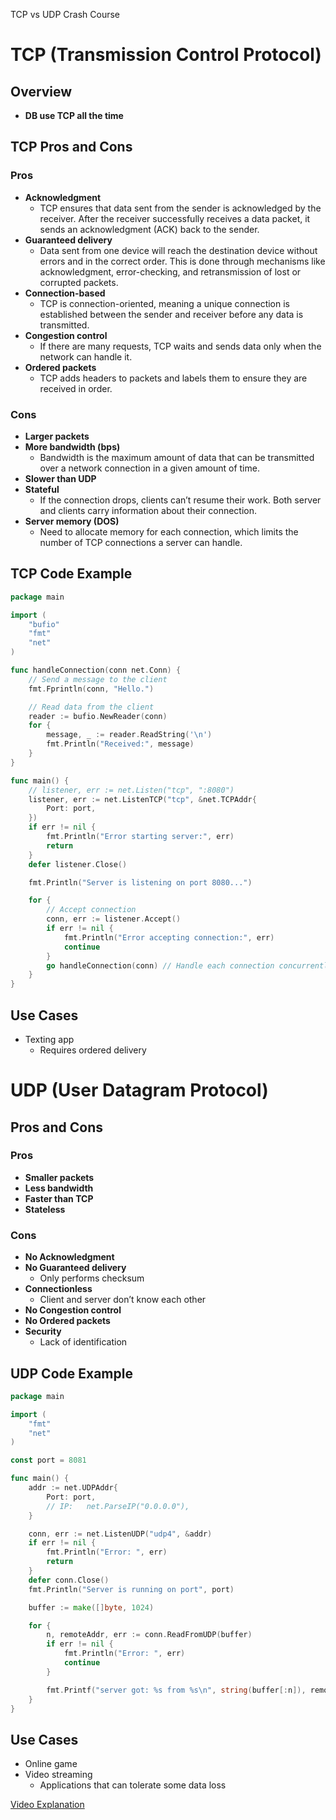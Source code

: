 TCP vs UDP Crash Course

# TCP (Transmission Control Protocol)

## Overview

- **DB use TCP all the time**

## TCP Pros and Cons

### Pros

- **Acknowledgment**
  - TCP ensures that data sent from the sender is acknowledged by the receiver. After the receiver successfully receives a data packet, it sends an acknowledgment (ACK) back to the sender.
- **Guaranteed delivery**
  - Data sent from one device will reach the destination device without errors and in the correct order. This is done through mechanisms like acknowledgment, error-checking, and retransmission of lost or corrupted packets.
- **Connection-based**
  - TCP is connection-oriented, meaning a unique connection is established between the sender and receiver before any data is transmitted.
- **Congestion control**
  - If there are many requests, TCP waits and sends data only when the network can handle it.
- **Ordered packets**
  - TCP adds headers to packets and labels them to ensure they are received in order.

### Cons

- **Larger packets**
- **More bandwidth (bps)**
  - Bandwidth is the maximum amount of data that can be transmitted over a network connection in a given amount of time.
- **Slower than UDP**
- **Stateful**
  - If the connection drops, clients can’t resume their work. Both server and clients carry information about their connection.
- **Server memory (DOS)**
  - Need to allocate memory for each connection, which limits the number of TCP connections a server can handle.

## TCP Code Example

```go
package main

import (
    "bufio"
    "fmt"
    "net"
)

func handleConnection(conn net.Conn) {
    // Send a message to the client
    fmt.Fprintln(conn, "Hello.")

    // Read data from the client
    reader := bufio.NewReader(conn)
    for {
        message, _ := reader.ReadString('\n')
        fmt.Println("Received:", message)
    }
}

func main() {
    // listener, err := net.Listen("tcp", ":8080")
	listener, err := net.ListenTCP("tcp", &net.TCPAddr{
		Port: port,
	})
	if err != nil {
		fmt.Println("Error starting server:", err)
		return
	}
	defer listener.Close()

    fmt.Println("Server is listening on port 8080...")

    for {
        // Accept connection
        conn, err := listener.Accept()
        if err != nil {
            fmt.Println("Error accepting connection:", err)
            continue
        }
        go handleConnection(conn) // Handle each connection concurrently
    }
}
```

## Use Cases

- Texting app
  - Requires ordered delivery

# UDP (User Datagram Protocol)

## Pros and Cons

### Pros

- **Smaller packets**
- **Less bandwidth**
- **Faster than TCP**
- **Stateless**

### Cons

- **No Acknowledgment**
- **No Guaranteed delivery**
  - Only performs checksum
- **Connectionless**
  - Client and server don’t know each other
- **No Congestion control**
- **No Ordered packets**
- **Security**
  - Lack of identification

## UDP Code Example

```go
package main

import (
    "fmt"
    "net"
)

const port = 8081

func main() {
    addr := net.UDPAddr{
        Port: port,
        // IP:   net.ParseIP("0.0.0.0"),
    }

    conn, err := net.ListenUDP("udp4", &addr)
    if err != nil {
        fmt.Println("Error: ", err)
        return
    }
    defer conn.Close()
    fmt.Println("Server is running on port", port)

    buffer := make([]byte, 1024)

    for {
        n, remoteAddr, err := conn.ReadFromUDP(buffer)
        if err != nil {
            fmt.Println("Error: ", err)
            continue
        }

        fmt.Printf("server got: %s from %s\n", string(buffer[:n]), remoteAddr)
    }
}
```

## Use Cases

- Online game
- Video streaming
  - Applications that can tolerate some data loss

[Video Explanation](https://www.youtube.com/watch?v=qqRYkcta6IE&list=PLQnljOFTspQUNnO4p00ua_C5mKTfldiYT&index=5)
